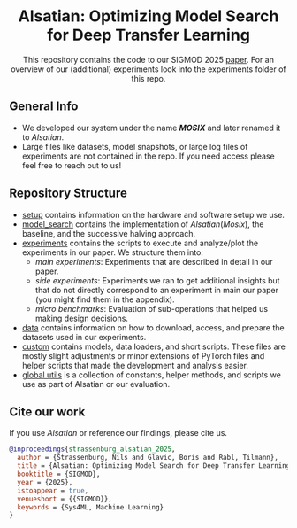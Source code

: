 <h1 align="center">Alsatian: Optimizing Model Search for Deep Transfer Learning</h1>
<p align="center">This repository contains the code to our SIGMOD 2025 <a href=""> paper<a/>.
  For an overview of our (additional) experiments look into the experiments folder of this repo.<p/>

## General Info

- We developed our system under the name **_MOSIX_** and later renamed it to _Alsatian_.
- Large files like datasets, model snapshots, or large log files of experiments are not contained in the repo. If you
  need access please feel free to reach out to us!

## Repository Structure

- [setup](setup) contains information on the hardware and software setup we use.
- [model_search](model_search) contains the implementation of _Alsatian_(_Mosix_), the baseline, and the successive
  halving approach.
- [experiments](experiments) contains the scripts to execute and analyze/plot the experiments in our paper. We structure
  them into:
    - _main experiments_: Experiments that are described in detail in our paper.
    - _side experiments_: Experiments we ran to get additional insights but that do not directly correspond
      to an experiment in main our paper (you might find them in the appendix).
    - _micro benchmarks_: Evaluation of sub-operations that helped us making design decisions.
- [data](data) contains information on how to download, access, and prepare the datasets used in our experiments.
- [custom](custom) contains models, data loaders, and short scripts. These files are mostly slight adjustments
  or minor extensions of PyTorch files and helper scripts that made the development and analysis easier.
- [global utils](global_utils) is a collection of constants, helper methods, and scripts we use as part of Alsatian or our
  evaluation.

## Cite our work

If you use _Alsatian_ or reference our findings, please cite us.
 
```bibtex
@inproceedings{strassenburg_alsatian_2025,
  author = {Strassenburg, Nils and Glavic, Boris and Rabl, Tilmann},
  title = {Alsatian: Optimizing Model Search for Deep Transfer Learning},
  booktitle = {SIGMOD},
  year = {2025},
  istoappear = true,
  venueshort = {{SIGMOD}},
  keywords = {Sys4ML, Machine Learning}
}
```
